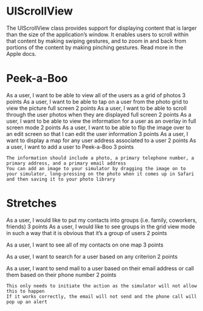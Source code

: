 UIScrollView
============

The UIScrollView class provides support for displaying content that is larger than the size of the application’s window. It enables users to scroll within that content by making swiping gestures, and to zoom in and back from portions of the content by making pinching gestures. Read more in the Apple docs.


Peek-a-Boo
==========

As a user, I want to be able to view all of the users as a grid of photos
3 points
As a user, I want to be able to tap on a user from the photo grid to view the picture full screen
2 points
As a user, I want to be able to scroll through the user photos when they are displayed full screen
2 points
As a user, I want to be able to view the information for a user as an overlay in full screen mode
2 points
As a user, I want to be able to flip the image over to an edit screen so that I can edit the user information
3 points
As a user, I want to display a map for any user address associated to a user
2 points
As a user, I want to add a user to Peek-a-Boo
3 points

    The information should include a photo, a primary telephone number, a primary address, and a primary email address
    You can add an image to your simulator by dragging the image on to your simulator, long-pressing on the photo when it comes up in Safari and then saving it to your photo library


Stretches
=========


As a user, I would like to put my contacts into groups (i.e. family, coworkers, friends)
3 points
As a user, I would like to see groups in the grid view mode in such a way that it is obvious that it’s a group of users
2 points


As a user, I want to see all of my contacts on one map
3 points


As a user, I want to search for a user based on any criterion
2 points


As a user, I want to send mail to a user based on their email address or call them based on their phone number
2 points

    This only needs to initiate the action as the simulator will not allow this to happen
    If it works correctly, the email will not send and the phone call will pop up an alert

